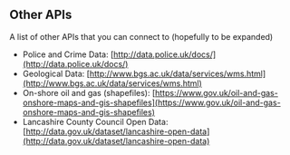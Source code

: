 ## Other APIs

A list of other APIs that you can connect to (hopefully to be expanded)

* Police and Crime Data: [http://data.police.uk/docs/](http://data.police.uk/docs/)
* Geological Data: [http://www.bgs.ac.uk/data/services/wms.html](http://www.bgs.ac.uk/data/services/wms.html)
* On-shore oil and gas (shapefiles): [https://www.gov.uk/oil-and-gas-onshore-maps-and-gis-shapefiles](https://www.gov.uk/oil-and-gas-onshore-maps-and-gis-shapefiles)
* Lancashire County Council Open Data: [http://data.gov.uk/dataset/lancashire-open-data](http://data.gov.uk/dataset/lancashire-open-data)